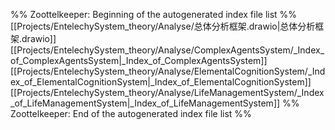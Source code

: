 %% Zoottelkeeper: Beginning of the autogenerated index file list  %%
 [[Projects/EntelechySystem_theory/Analyse/总体分析框架.drawio|总体分析框架.drawio]]
 [[Projects/EntelechySystem_theory/Analyse/ComplexAgentsSystem/_Index_of_ComplexAgentsSystem|_Index_of_ComplexAgentsSystem]]
 [[Projects/EntelechySystem_theory/Analyse/ElementalCognitionSystem/_Index_of_ElementalCognitionSystem|_Index_of_ElementalCognitionSystem]]
 [[Projects/EntelechySystem_theory/Analyse/LifeManagementSystem/_Index_of_LifeManagementSystem|_Index_of_LifeManagementSystem]]
%% Zoottelkeeper: End of the autogenerated index file list  %%
